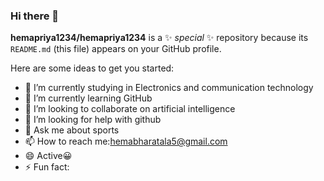 ### Hi there 👋


**hemapriya1234/hemapriya1234** is a ✨ _special_ ✨ repository because its `README.md` (this file) appears on your GitHub profile.

Here are some ideas to get you started:

- 🔭 I’m currently studying in Electronics and communication technology 
- 🌱 I’m currently learning GitHub 
- 👯 I’m looking to collaborate on artificial intelligence 
- 🤔 I’m looking for help with github 
- 💬 Ask me about sports
- 📫 How to reach me:hemabharatala5@gmail.com 
- 😄 Active😀 
- ⚡ Fun fact:

